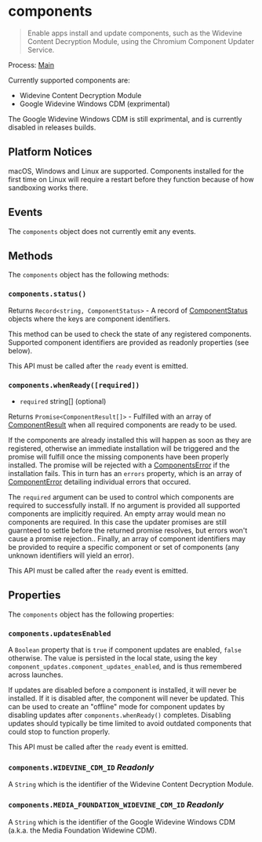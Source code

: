 # components

> Enable apps install and update components, such as the Widevine Content Decryption Module, using the Chromium Component Updater Service.

Process: [Main](../glossary.md#main-process)

Currently supported components are:

* Widevine Content Decryption Module
* Google Widevine Windows CDM (exprimental)

The Google Widevine Windows CDM is still exprimental, and is currently disabled in releases builds.

## Platform Notices

macOS, Windows and Linux are supported. Components installed for the first time on Linux will require a restart before they function because of how sandboxing works there.

## Events

The `components` object does not currently emit any events.

## Methods

The `components` object has the following methods:

### `components.status()`

Returns `Record<string, ComponentStatus>` - A record of [ComponentStatus](structures/component-status.md) objects where the keys are component identifiers.

This method can be used to check the state of any registered components. Supported component identifiers are provided as readonly properties (see below).

This API must be called after the `ready` event is emitted.

### `components.whenReady([required])`

* `required` string[] (optional)

Returns `Promise<ComponentResult[]>` - Fulfilled with an array of [ComponentResult](structures/component-result.md) when all required components are ready to be used.

If the components are already installed this will happen as soon as they are registered, otherwise an immediate installation will be triggered and the promise will fulfill once the missing components have been properly installed. The promise will be rejected with a [ComponentsError](structures/components-error.md) if the installation fails. This in turn has an `errors` property, which is an array of [ComponentError](structures/component-error.md) detailing individual errors that occured.

The `required` argument can be used to control which components are required to successfully install. If no argument is provided all supported components are implicitly required. An empty array would mean no components are required. In this case the updater promises are still guarnteed to settle before the returned promise resolves, but errors won't cause a promise rejection.. Finally, an array of component identifiers may be provided to require a specific component or set of components (any unknown identifiers will yield an error).

This API must be called after the `ready` event is emitted.

## Properties

The `components` object has the following properties:

### `components.updatesEnabled`

A `Boolean` property that is `true` if component updates are enabled, `false` otherwise. The value is persisted in the local state, using the key `component_updates.component_updates_enabled`, and is thus remembered across launches.

If updates are disabled before a component is installed, it will never be installed. If it is disabled after, the component will never be updated. This can be used to create an "offline" mode for component updates by disabling updates after `components.whenReady()` completes. Disabling updates should typically be time limited to avoid outdated components that could stop to function properly.

This API must be called after the `ready` event is emitted.

### `components.WIDEVINE_CDM_ID` _Readonly_

A `String` which is the identifier of the Widevine Content Decryption Module.

### `components.MEDIA_FOUNDATION_WIDEVINE_CDM_ID` _Readonly_

A `String` which is the identifier of the Google Widevine Windows CDM (a.k.a. the Media Foundation Widewine CDM).
